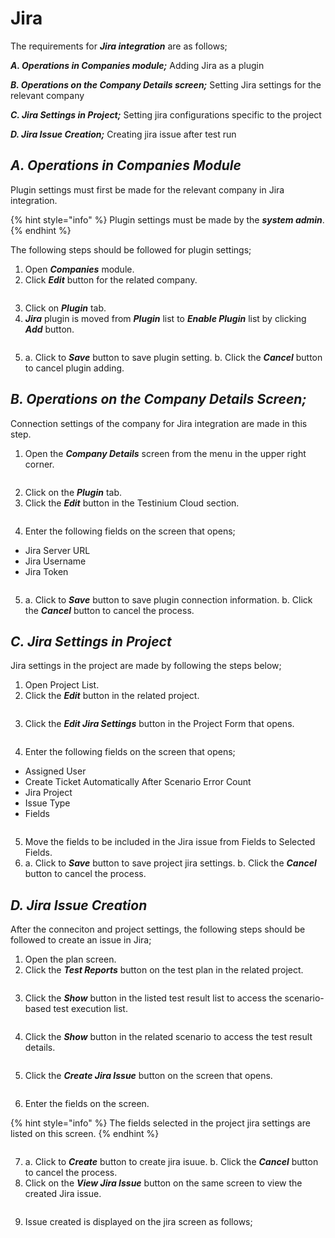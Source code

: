 # Jira

The requirements for _**Jira integration**_ are as follows;

_**A. Operations in Companies module;**_ Adding Jira as a plugin

_**B. Operations on the Company Details screen;**_ Setting Jira settings for the relevant company

_**C. Jira Settings in Project;**_ Setting jira configurations specific to the project

_**D. Jira Issue Creation;**_ Creating jira issue after test run

## _**A. Operations in Companies Module**_

Plugin settings must first be made for the relevant company in Jira integration.

{% hint style="info" %}
Plugin settings must be made by the _**system admin**_.
{% endhint %}

The following steps should be followed for plugin settings;

1. Open _**Companies**_ module.
2. Click _**Edit**_ button for the related company.

<figure><img src="../../.gitbook/assets/Screenshot 2025-03-13 at 22.05.49.png" alt=""><figcaption></figcaption></figure>

3. Click on _**Plugin**_ tab.
4. _**Jira**_ plugin is moved from _**Plugin**_ list to _**Enable Plugin**_ list by clicking _**Add**_ button.

<figure><img src="../../.gitbook/assets/Screenshot 2025-03-13 at 22.08.44.png" alt=""><figcaption></figcaption></figure>

5. a. Click to _**Save**_ button to save plugin setting.                                                                                b. Click the _**Cancel**_ button to cancel plugin adding.

## _**B. Operations on the Company Details Screen;**_&#x20;

Connection settings of the company for Jira integration are made in this step.

1. Open the _**Company Details**_ screen from the menu in the upper right corner.

<figure><img src="../../.gitbook/assets/Screenshot 2025-03-13 at 22.09.59.png" alt=""><figcaption></figcaption></figure>

2. Click on the _**Plugin**_ tab.
3. Click the _**Edit**_ button in the Testinium Cloud section.

<figure><img src="../../.gitbook/assets/Screenshot 2025-03-13 at 22.31.26.png" alt=""><figcaption></figcaption></figure>

4. Enter the following fields on the screen that opens;

* Jira Server URL
* Jira Username
* Jira Token

<figure><img src="../../.gitbook/assets/Screenshot 2025-03-13 at 22.31.59.png" alt=""><figcaption></figcaption></figure>

5. a. Click to _**Save**_ button to save plugin connection information.                                                                                b. Click the _**Cancel**_ button to cancel the process.

## _**C. Jira Settings in Project**_

Jira settings in the project are made by following the steps below;

1. Open Project List.
2. Click the _**Edit**_ button in the related project.

<figure><img src="../../.gitbook/assets/Screenshot 2025-03-13 at 22.37.24.png" alt=""><figcaption></figcaption></figure>

3. Click the _**Edit Jira Settings**_ button in the Project Form that opens.

<figure><img src="../../.gitbook/assets/Screenshot 2025-03-13 at 22.36.36.png" alt=""><figcaption></figcaption></figure>

4. Enter the following fields on the screen that opens;

* Assigned User
* Create Ticket Automatically After Scenario Error Count
* Jira Project
* Issue Type
* Fields

<figure><img src="../../.gitbook/assets/Screenshot 2025-03-13 at 22.43.41.png" alt=""><figcaption></figcaption></figure>

5. Move the fields to be included in the Jira issue from Fields to Selected Fields.
6. a. Click to _**Save**_ button to save project jira settings.                                                                                b. Click the _**Cancel**_ button to cancel the process.

## _**D. Jira Issue Creation**_

After the conneciton and project settings, the following steps should be followed to create an issue in Jira;

1. Open the plan screen.
2. Click the _**Test Reports**_ button on the test plan in the related project.

<figure><img src="../../.gitbook/assets/Screenshot 2025-03-13 at 23.12.13.png" alt=""><figcaption></figcaption></figure>

3. Click the _**Show**_ button in the listed test result list to access the scenario-based test execution list.

<figure><img src="../../.gitbook/assets/Screenshot 2025-03-13 at 23.13.27.png" alt=""><figcaption></figcaption></figure>

4. Click the _**Show**_ button in the related scenario to access the test result details.

<figure><img src="../../.gitbook/assets/Screenshot 2025-03-13 at 23.14.38.png" alt=""><figcaption></figcaption></figure>

5. Click the _**Create Jira Issue**_ button on the screen that opens.

<figure><img src="../../.gitbook/assets/Screenshot 2025-03-13 at 23.16.23.png" alt=""><figcaption></figcaption></figure>

6. Enter the fields on the screen.

{% hint style="info" %}
The fields selected in the project jira settings are listed on this screen.
{% endhint %}

<figure><img src="../../.gitbook/assets/Screenshot 2025-03-13 at 23.33.47.png" alt=""><figcaption></figcaption></figure>

7. a. Click to _**Create**_ button to create jira isuue.                                                                                  b. Click the _**Cancel**_ button to cancel the process.
8. Click on the _**View Jira Issue**_ button on the same screen to view the created Jira issue.

<figure><img src="../../.gitbook/assets/Screenshot 2025-03-13 at 23.26.33.png" alt=""><figcaption></figcaption></figure>

9. Issue created is displayed on the jira screen as follows;

<figure><img src="../../.gitbook/assets/Screenshot 2025-03-13 at 23.35.46.png" alt=""><figcaption></figcaption></figure>

